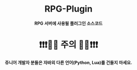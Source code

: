 <h1 align="middle">RPG-Plugin</h1>

<h4 align="middle">RPG 서버에 사용될 플러그인 소스코드</h4>


<h1 align="middle">❗❗❗🚫🚫 주의 🚫🚫❗❗❗</h1>
<h4 align="middle">쥬니어 개발자 분들은 자바외 다른 언어(Python, Lua)를 건들지 마세요.</h4>
